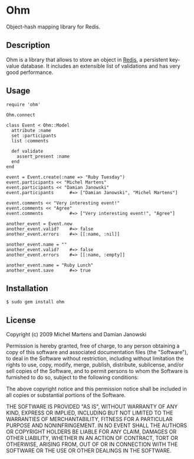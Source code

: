 Ohm
============

Object-hash mapping library for Redis.

Description
-----------

Ohm is a library that allows to store an object in
[Redis](http://code.google.com/p/redis/), a persistent key-value
database. It includes an extensible list of validations and has very
good performance.

Usage
-----

    require 'ohm'

    Ohm.connect

    class Event < Ohm::Model
      attribute :name
      set :participants
      list :comments

      def validate
        assert_present :name
      end
    end

    event = Event.create(:name => "Ruby Tuesday")
    event.participants << "Michel Martens"
    event.participants << "Damian Janowski"
    event.participants      #=> ["Damian Janowski", "Michel Martens"]

    event.comments << "Very interesting event!"
    event.comments << "Agree"
    event.comments          #=> ["Very interesting event!", "Agree"]

    another_event = Event.new
    another_event.valid?    #=> false
    another_event.errors    #=> [[:name, :nil]]

    another_event.name = ""
    another_event.valid?    #=> false
    another_event.errors    #=> [[:name, :empty]]

    another_event.name = "Ruby Lunch"
    another_event.save      #=> true

Installation
------------

    $ sudo gem install ohm

License
-------

Copyright (c) 2009 Michel Martens and Damian Janowski

Permission is hereby granted, free of charge, to any person
obtaining a copy of this software and associated documentation
files (the "Software"), to deal in the Software without
restriction, including without limitation the rights to use,
copy, modify, merge, publish, distribute, sublicense, and/or sell
copies of the Software, and to permit persons to whom the
Software is furnished to do so, subject to the following
conditions:

The above copyright notice and this permission notice shall be
included in all copies or substantial portions of the Software.

THE SOFTWARE IS PROVIDED "AS IS", WITHOUT WARRANTY OF ANY KIND,
EXPRESS OR IMPLIED, INCLUDING BUT NOT LIMITED TO THE WARRANTIES
OF MERCHANTABILITY, FITNESS FOR A PARTICULAR PURPOSE AND
NONINFRINGEMENT. IN NO EVENT SHALL THE AUTHORS OR COPYRIGHT
HOLDERS BE LIABLE FOR ANY CLAIM, DAMAGES OR OTHER LIABILITY,
WHETHER IN AN ACTION OF CONTRACT, TORT OR OTHERWISE, ARISING
FROM, OUT OF OR IN CONNECTION WITH THE SOFTWARE OR THE USE OR
OTHER DEALINGS IN THE SOFTWARE.
